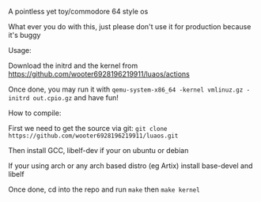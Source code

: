 
A pointless yet toy/commodore 64 style os

What ever you do with this, just please don't use it for production because it's buggy 

Usage:

Download the initrd and the kernel from https://github.com/wooter6928196219911/luaos/actions

Once done, you may run it with `qemu-system-x86_64 -kernel vmlinuz.gz -initrd out.cpio.gz` and have fun!

How to compile:

First we need to get the source via git: `git clone https://github.com/wooter6928196219911/luaos.git`

Then install GCC, libelf-dev if your on ubuntu or debian

If your using arch or any arch based distro (eg Artix) install base-devel and libelf

Once done, cd into the repo and run `make` then `make kernel`
